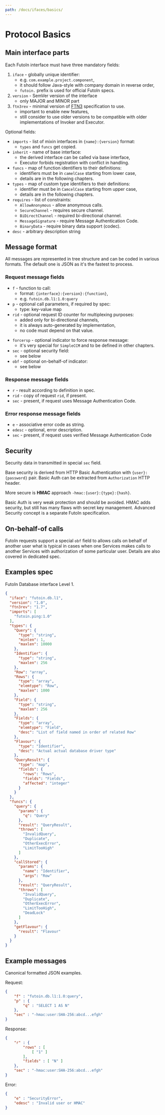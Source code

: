 ```yaml
---
path: /docs/ifaces/basics/
---
```


# Protocol Basics

## Main interface parts

Each FutoIn interface must have three mandatory fields:

1. `iface` - globally unique identifier:
    - e.g. `com.example.project.component`,
    - it should follow Java-style with company domain in reverse order,
    - `futoin.` prefix is used for official FutoIn specs.
1. `version` - SemVer version of the interface
    - only MAJOR and MINOR part
3. `ftn3rev` - minimal version of [FTN3][] specification to use.
    - important to enable new features,
    - still consider to use older versions to be compatible with older
        implementations of Invoker and Executor.

Optional fields:

* `imports` - list of mixin interfaces in `{name}:{version}` format:
    - `types` and `funcs` get copied.
* `inherit` - name of base interface:
    - the derived interface can be called via base interface,
    - Executor forbids registration with conflict in handling.
* `funcs` - map of function identifiers to their definitions:
    - identifiers must be in `camelCase` starting from lower case,
    - details are in the following chapters.
* `types` - map of custom type identifiers to their definitions:
    - identifier must be in `CamcelCase` starting from upper case,
    - details are in the following chapters.
* `requires` - list of constraints:
    - `AllowAnonymous` - allow anonymous calls.
    - `SecureChannel` - requires secure channel.
    - `BiDirectChannel` - required bi-directional channel.
    - `MessageSignature` - require Message Authentication Code.
    - `BinaryData` - require binary data support (codec).
* `desc` - arbitrary description string

## Message format

All messages are represented in tree structure and can be coded in various formats.
The default one is JSON as it's the fastest to process.

### Request message fields

* `f` - function to call:
    - format: `{interface}:{version}:{function}`,
    - e.g. `futoin.db.l1:1.0:query`
* `p` - optional call parameters, if required by spec:
    - type: key-value map
* `rid` - optional request ID counter for multiplexing purposes:
    - added only for bi-directional channels,
    - it is always auto-generated by implementation,
    - no code must depend on that value.
- `forcersp` - optional indicator to force response message:
    - it's very special for `SimpleCCM` and to be defined in other chapters.
- `sec` - optional security field:
    - see below
- `obf` - optional on-behalf-of indicator:
    - see below

### Response message fields

* `r` - result according to definition in spec.
* `rid` - copy of request `rid`, if present.
* `sec` - present, if request uses Message Authentication Code.

### Error response message fields

* `e` - associative error code as string.
* `edesc` - optional, error description.
* `sec` - present, if request uses verified Message Authentication Code

## Security

Security data in transmitted in special `sec` field.

Base security is derived from HTTP Basic Authentication with `{user}:{password}` pair.
Basic Auth can be extracted from `Authorization` HTTP header.

More secure is **HMAC** approach `-hmac:{user}:{type}:{hash}`.

Basic Auth is very weak protection and should be avoided. HMAC adds security, but still
has many flaws with secret key management. Advanced Security concept is a separate FutoIn
specification.

## On-behalf-of calls

FutoIn requests support a special `obf` field to allows calls on behalf of another user
what is typical in cases when one Services makes calls to another Services with authorization
of some particular user. Details are also covered in dedicated spec.


## Examples spec

FutoIn Database interface Level 1.

```json
{
  "iface": "futoin.db.l1",
  "version": "1.0",
  "ftn3rev": "1.7",
  "imports": [
    "futoin.ping:1.0"
  ],
  "types": {
    "Query": {
      "type": "string",
      "minlen": 1,
      "maxlen": 10000
    },
    "Identifier": {
      "type": "string",
      "maxlen": 256
    },
    "Row": "array",
    "Rows": {
      "type": "array",
      "elemtype": "Row",
      "maxlen": 1000
    },
    "Field": {
      "type": "string",
      "maxlen": 256
    },
    "Fields": {
      "type": "array",
      "elemtype": "Field",
      "desc": "List of field named in order of related Row"
    },
    "Flavour": {
      "type": "Identifier",
      "desc": "Actual actual database driver type"
    },
    "QueryResult": {
      "type": "map",
      "fields": {
        "rows": "Rows",
        "fields": "Fields",
        "affected": "integer"
      }
    }
  },
  "funcs": {
    "query": {
      "params": {
        "q": "Query"
      },
      "result": "QueryResult",
      "throws": [
        "InvalidQuery",
        "Duplicate",
        "OtherExecError",
        "LimitTooHigh"
      ]
    },
    "callStored": {
      "params": {
        "name": "Identifier",
        "args": "Row"
      },
      "result": "QueryResult",
      "throws": [
        "InvalidQuery",
        "Duplicate",
        "OtherExecError",
        "LimitTooHigh",
        "DeadLock"
      ]
    },
    "getFlavour": {
      "result": "Flavour"
    }
  }
}
```

## Example messages

Canonical formatted JSON examples.

Request:

```json
{
    "f" : "futoin.db.l1:1.0:query",
    "p" : {
        "q" : "SELECT 1 AS N"
    },
    "sec" : "-hmac:user:SHA-256:abcd...efgh"
}
```

Response:

```json
{
    "r" : {
        "rows" : [
            [ "1" ]
        ],
        "fields" : [ "N" ]
    },
    "sec" : "-hmac:user:SHA-256:abcd...efgh"
}
```

Error:

```json
{
    "e" : "SecurityError",
    "edesc" : "Invalid user or HMAC"
}
```

[FTN3]: https://specs.futoin.org/final/preview/ftn3_iface_definition.html
